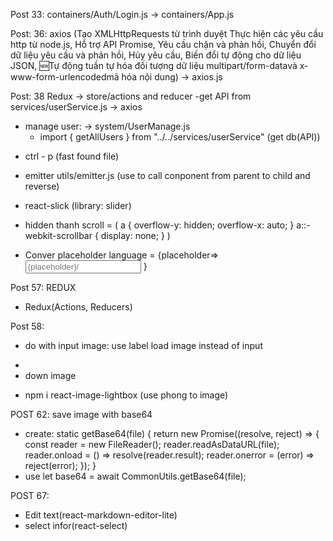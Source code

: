 Post 33:
containers/Auth/Login.js -> containers/App.js

Post: 36:
axios (Tạo XMLHttpRequests từ trình duyệt
Thực hiện các yêu cầu http từ node.js,
Hỗ trợ API Promise,
Yêu cầu chặn và phản hồi,
Chuyển đổi dữ liệu yêu cầu và phản hồi,
Hủy yêu cầu,
Biến đổi tự động cho dữ liệu JSON,
🆕Tự động tuần tự hóa đối tượng dữ liệu multipart/form-datavà x-www-form-urlencodedmã hóa nội dung) -> axios.js

Post: 38
Redux -> store/actions and reducer
-get API from services/userService.js -> axios

- manage user: -> system/UserManage.js
  - import { getAllUsers } from "../../services/userService" (get db(API))

* ctrl - p (fast found file)

- emitter utils/emitter.js (use to call conponent from parent to child and reverse)

- react-slick (library: slider)

* hidden thanh scroll = (
  a {
  overflow-y: hidden;
  overflow-x: auto;
  }
  a::-webkit-scrollbar {
  display: none;
  }
  )

* Conver placeholder language =
  <FormattedMessage id="yourid" defaultMessage="search">
  {placeholder=>  
   <Input placeholder={placeholder}/>
  }
  </FormattedMessage>

Post 57: REDUX

- Redux(Actions, Reducers)

Post 58:

- do with input image: use label load image instead of input

* <input id="prev-image" hidden type="file" />
* <label htmlFor="prev-image">down image</label>

- npm i react-image-lightbox (use phong to image)

POST 62: save image with base64

- create:
  static getBase64(file) {
  return new Promise((resolve, reject) => {
  const reader = new FileReader();
  reader.readAsDataURL(file);
  reader.onload = () => resolve(reader.result);
  reader.onerror = (error) => reject(error);
  });
  }
- use
  let base64 = await CommonUtils.getBase64(file);

POST 67:

- Edit text(react-markdown-editor-lite)
- select infor(react-select)
